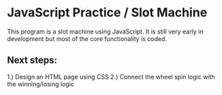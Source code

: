 # JavaScript Practice / Slot Machine

This program is a slot machine using JavaScript. It is still very early in development but most of the core functionality is coded.

## Next steps:

1.) Design an HTML page using CSS
2.) Connect the wheel spin logic with the winning/losing logic
